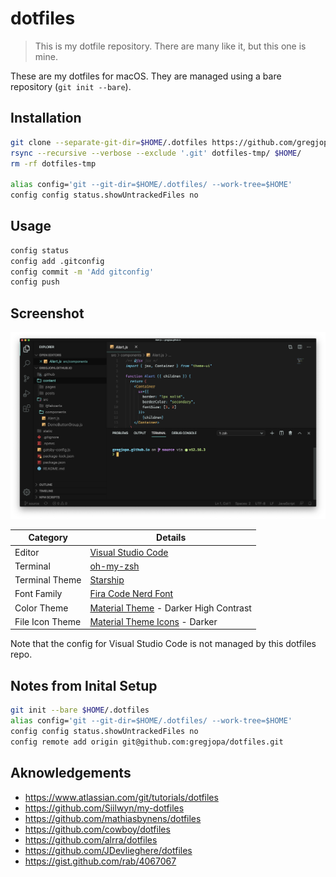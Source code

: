 # dotfiles

> This is my dotfile repository. There are many like it, but this one is mine.

These are my dotfiles for macOS. They are managed using a bare repository (`git init --bare`).

## Installation
```sh
git clone --separate-git-dir=$HOME/.dotfiles https://github.com/gregjopa/dotfiles.git dotfiles-tmp
rsync --recursive --verbose --exclude '.git' dotfiles-tmp/ $HOME/
rm -rf dotfiles-tmp

alias config='git --git-dir=$HOME/.dotfiles/ --work-tree=$HOME'
config config status.showUntrackedFiles no
```

## Usage
```sh
config status
config add .gitconfig
config commit -m 'Add gitconfig'
config push
```

## Screenshot

<img src="./editor_screenshot.png" width="800">

| Category | Details |
| --- | --- |
| Editor | [Visual Studio Code](https://code.visualstudio.com/) |
| Terminal | [oh-my-zsh](https://ohmyz.sh/) |
| Terminal Theme | [Starship](https://starship.rs/) |
| Font Family | [Fira Code Nerd Font](https://github.com/ryanoasis/nerd-fonts) |
| Color Theme | [Material Theme](https://marketplace.visualstudio.com/items?itemName=Equinusocio.vsc-material-theme) - Darker High Contrast |
| File Icon Theme | [Material Theme Icons](https://marketplace.visualstudio.com/items?itemName=PKief.material-icon-theme) - Darker |

Note that the config for Visual Studio Code is not managed by this dotfiles repo.


## Notes from Inital Setup

```sh
git init --bare $HOME/.dotfiles
alias config='git --git-dir=$HOME/.dotfiles/ --work-tree=$HOME'
config config status.showUntrackedFiles no
config remote add origin git@github.com:gregjopa/dotfiles.git
```

## Aknowledgements

- https://www.atlassian.com/git/tutorials/dotfiles
- https://github.com/Siilwyn/my-dotfiles
- https://github.com/mathiasbynens/dotfiles
- https://github.com/cowboy/dotfiles
- https://github.com/alrra/dotfiles
- https://github.com/JDevlieghere/dotfiles
- https://gist.github.com/rab/4067067
